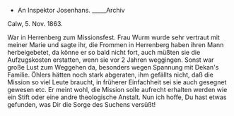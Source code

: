 + An Inspektor Josenhans. _____Archiv

 Calw, 5. Nov. 1863.

War in Herrenberg zum Missionsfest. Frau Wurm wurde sehr vertraut mit meiner Marie und sagte ihr, die Frommen in Herrenberg haben ihren Mann herbeigebetet, da könne er so bald nicht fort, auch müßten sie die Aufzugskosten erstatten, wenn sie vor 2 Jahren weggingen. Sonst war große Lust zum Weggehen da, besonders wegen Spannung mit Dekan's Familie. Öhlers hätten noch stark abgeraten, ihm gefällts nicht, daß die Mission so viel Leute braucht, in früherer Einfachheit sei sie auch gesegnet gewesen etc. Er meint wohl, die Mission solle aufrecht erhalten werden wie ein Stift oder eine andre theologische Anstalt. Nun ich hoffe, Du hast etwas gefunden, was Dir die Sorge des Suchens versüßt!
